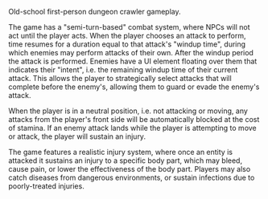 Old-school first-person dungeon crawler gameplay.

The game has a "semi-turn-based" combat system, where NPCs will not act until the player acts. When the player chooses an attack to perform, time resumes for a duration equal to that attack's "windup time", during which enemies may perform attacks of their own. After the windup period the attack is performed. Enemies have a UI element floating over them that indicates their "intent", i.e. the remaining windup time of their current attack. This allows the player to strategically select attacks that will complete before the enemy's, allowing them to guard or evade the enemy's attack.

When the player is in a neutral position, i.e. not attacking or moving, any attacks from the player's front side will be automatically blocked at the cost of stamina. If an enemy attack lands while the player is attempting to move or attack, the player will sustain an injury.

The game features a realistic injury system, where once an entity is attacked it sustains an injury to a specific body part, which may bleed, cause pain, or lower the effectiveness of the body part. Players may also catch diseases from dangerous environments, or sustain infections due to poorly-treated injuries.